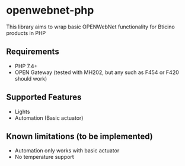 # openwebnet-php
This library aims to wrap basic OPENWebNet functionality for Bticino products in PHP

## Requirements
- PHP 7.4+
- OPEN Gateway (tested with MH202, but any such as F454 or F420 should work)

## Supported Features
- Lights
- Automation (Basic actuator)

## Known limitations (to be implemented)
- Automation only works with basic actuator
- No temperature support